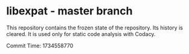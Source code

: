 # libexpat - master branch

This repository contains the frozen state of the repository.
Its history is cleared. It is used only for static code
analysis with Codacy.

Commit Time: 1734558770